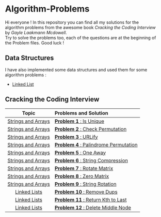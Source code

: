 # Algorithm-Problems
Hi everyone ! In this repository you can find all my solutions for the algorithm problems from the awesome book *Cracking the Coding Interview* by *Gayle Laakmann Mcdowell*.
</br>Try to solve the problems too, each of the questions are at the beginning of the Problem files.
Good luck ! 

## Data Structures
I have also implemented some data structures and used them for some algorithm problems :
- [Linked List](https://github.com/LBeast13/Algorithm-Problems/tree/master/Linked%20Lists/LinkedList.java) 

## Cracking the Coding Interview

|                                                  Topic                                                 |                                                        Problems and Solution                                                              | 
|:------------------------------------------------------------------------------------------------------:|:------------------------------------------------------------------------------------------------------------------------------------------|
| [Strings and Arrays](https://github.com/LBeast13/Algorithm-Problems/tree/master/String%20and%20Arrays) | [**Problem 1** : Is Unique](https://github.com/LBeast13/Algorithm-Problems/blob/master/String%20and%20Arrays/Problem1.java)               |
| [Strings and Arrays](https://github.com/LBeast13/Algorithm-Problems/tree/master/String%20and%20Arrays) | [**Problem 2** : Check Permutation](https://github.com/LBeast13/Algorithm-Problems/blob/master/String%20and%20Arrays/Problem2.java)       |
| [Strings and Arrays](https://github.com/LBeast13/Algorithm-Problems/tree/master/String%20and%20Arrays) | [**Problem 3** : URLify](https://github.com/LBeast13/Algorithm-Problems/blob/master/String%20and%20Arrays/Problem3.java)                  |
| [Strings and Arrays](https://github.com/LBeast13/Algorithm-Problems/tree/master/String%20and%20Arrays) | [**Problem 4** : Palindrome Permutation](https://github.com/LBeast13/Algorithm-Problems/blob/master/String%20and%20Arrays/Problem4.java)  |
| [Strings and Arrays](https://github.com/LBeast13/Algorithm-Problems/tree/master/String%20and%20Arrays) | [**Problem 5** : One Away](https://github.com/LBeast13/Algorithm-Problems/blob/master/String%20and%20Arrays/Problem5.java)                |
| [Strings and Arrays](https://github.com/LBeast13/Algorithm-Problems/tree/master/String%20and%20Arrays) | [**Problem 6** : String Compression](https://github.com/LBeast13/Algorithm-Problems/blob/master/String%20and%20Arrays/Problem6.java)      |
| [Strings and Arrays](https://github.com/LBeast13/Algorithm-Problems/tree/master/String%20and%20Arrays) | [**Problem 7** : Rotate Matrix](https://github.com/LBeast13/Algorithm-Problems/blob/master/String%20and%20Arrays/Problem7.java)           |
| [Strings and Arrays](https://github.com/LBeast13/Algorithm-Problems/tree/master/String%20and%20Arrays) | [**Problem 8** : Zero Matrix](https://github.com/LBeast13/Algorithm-Problems/blob/master/String%20and%20Arrays/Problem8.java)             |
| [Strings and Arrays](https://github.com/LBeast13/Algorithm-Problems/tree/master/String%20and%20Arrays) | [**Problem 9** : String Rotation](https://github.com/LBeast13/Algorithm-Problems/blob/master/String%20and%20Arrays/Problem9.java)         |
| [Linked Lists](https://github.com/LBeast13/Algorithm-Problems/tree/master/Linked%20Lists)              | [**Problem 10** : Remove Dups](https://github.com/LBeast13/Algorithm-Problems/blob/master/Linked%20Lists/Problem10.java)                  |
| [Linked Lists](https://github.com/LBeast13/Algorithm-Problems/tree/master/Linked%20Lists)              | [**Problem 11** : Return Kth to Last](https://github.com/LBeast13/Algorithm-Problems/blob/master/Linked%20Lists/Problem11.java)           |
| [Linked Lists](https://github.com/LBeast13/Algorithm-Problems/tree/master/Linked%20Lists)              | [**Problem 12** : Delete Middle Node](https://github.com/LBeast13/Algorithm-Problems/blob/master/Linked%20Lists/Problem12.java)           |
